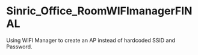 # Sinric_Office_RoomWIFImanagerFINAL
Using WIFI Manager to create an AP instead of hardcoded SSID and Password.
